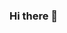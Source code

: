 ### Hi there 👋

<!--
**0Alastair1/0Alastair1** is a ✨ _special_ ✨ repository because its `README.md` (this file) appears on your GitHub profile.

Here are some ideas to get you started:

- 🔭 I’m currently working on ... 3d game
- 🌱 I’m currently learning ... 3d graphics
- 👯 I’m looking to collaborate on ... opengl stuff
- 🤔 I’m looking for help with ... emulators
- 💬 Ask me about ... coding
- 📫 How to reach me: ... github issues
- 😄 Pronouns: ... he/him
- ⚡ Fun fact: ... building everything in the same compilation unit is both faster and underrated
-->
